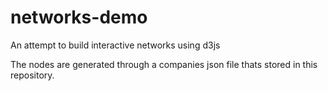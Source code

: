 # networks-demo
An attempt to build interactive networks using d3js


The nodes are generated through a companies json file thats stored in this repository.
